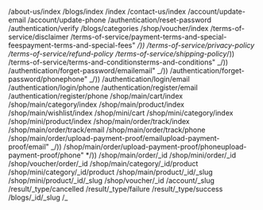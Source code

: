 /about-us/index
/blogs/index
/index
/contact-us/index
/account/update-email
/account/update-phone
/authentication/reset-password
/authentication/verify
/blogs/categories
/shop/voucher/index
/terms-of-service/disclaimer
/terms-of-service/payment-terms-and-special-feespayment-terms-and-special-fees" _/))
/terms-of-service/privacy-policy
/terms-of-service/refund-policy
/terms-of-service/shipping-policy_/))
/terms-of-service/terms-and-conditionsterms-and-conditions" _/))
/authentication/forget-password/emailemail" _/))
/authentication/forget-password/phonephone" _/))
/authentication/login/email
/authentication/login/phone
/authentication/register/email
/authentication/register/phone
/shop/main/cart/index
/shop/main/category/index
/shop/main/product/index
/shop/main/wishlist/index
/shop/mini/cart
/shop/mini/category/index
/shop/mini/product/index
/shop/main/order/track/index
/shop/main/order/track/email
/shop/main/order/track/phone
/shop/main/order/upload-payment-proof/emailupload-payment-proof/email" _/))
/shop/main/order/upload-payment-proof/phoneupload-payment-proof/phone" \*/))
/shop/main/order/\_id
/shop/mini/order/\_id
/shop/voucher/order/\_id
/shop/main/category/\_id/product
/shop/mini/category/\_id/product
/shop/main/product/\_id/\_slug
/shop/mini/product/\_id/\_slug
/shop/voucher/\_id
/account/\_slug
/result/\_type/cancelled
/result/\_type/failure
/result/\_type/success
/blogs/\_id/\_slug
/\_
